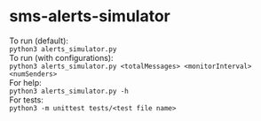 # sms-alerts-simulator

To run (default):  
`python3 alerts_simulator.py`  
To run (with configurations):  
`python3 alerts_simulator.py <totalMessages> <monitorInterval> <numSenders>`  
For help:  
`python3 alerts_simulator.py -h`  
For tests:  
`python3 -m unittest tests/<test file name>`  
